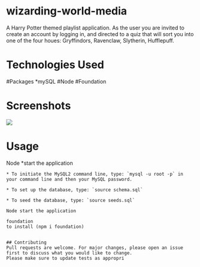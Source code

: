 # wizarding-world-media

A Harry Potter themed playlist application. As the user you are invited to create an account by logging in, and directed to a quiz that will sort you into one of the four houes:
Gryffindors,
Ravenclaw,
Slytherin,
Hufflepuff.

# Technologies Used
#Packages 
*mySQL
#Node
#Foundation

# Screenshots

![](https://user-images.githubusercontent.com/65379991/99922235-7cf96800-2cfd-11eb-8183-9782a8b8f7b8.png)
 
# Usage

Node 
*start the application

```mysql2
* To initiate the MySQL2 command line, type: `mysql -u root -p` in your command line and then your MySQL password.

* To set up the database, type: `source schema.sql`

* To seed the database, type: `source seeds.sql`

Node start the application

foundation
to install (npm i foundation)


## Contributing
Pull requests are welcome. For major changes, please open an issue first to discuss what you would like to change.
Please make sure to update tests as appropri

